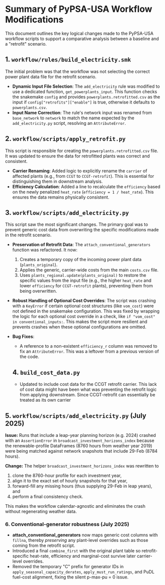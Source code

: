 # Summary of PyPSA-USA Workflow Modifications

This document outlines the key logical changes made to the PyPSA-USA workflow scripts to support a comparative analysis between a baseline and a "retrofit" scenario.

## 1. `workflow/rules/build_electricity.smk`

The initial problem was that the workflow was not selecting the correct power plant data file for the retrofit scenario.

-   **Dynamic Input File Selection**: The `add_electricity` rule was modified to use a dedicated function, `get_powerplants_input`. This function checks the snakemake `config` and provides `powerplants.retrofitted.csv` as the input if `config["retrofits"]["enable"]` is true, otherwise it defaults to `powerplants.csv`.
-   **Input Name Correction**: The rule's network input was renamed from `base_network` to `network` to match the name expected by the `add_electricity.py` script, resolving an `AttributeError`.

## 2. `workflow/scripts/apply_retrofit.py`

This script is responsible for creating the `powerplants.retrofitted.csv` file. It was updated to ensure the data for retrofitted plants was correct and consistent.

-   **Carrier Renaming**: Added logic to explicitly rename the `carrier` of affected plants (e.g., from `CCGT` to `CCGT-retrofit`). This is essential for distinguishing them in downstream analysis.
-   **Efficiency Calculation**: Added a line to recalculate the `efficiency` based on the newly penalized `heat_rate` (`efficiency = 1 / heat_rate`). This ensures the data remains physically consistent.

## 3. `workflow/scripts/add_electricity.py`

This script saw the most significant changes. The primary goal was to prevent generic cost data from overwriting the specific modifications made in the retrofit scenario.

-   **Preservation of Retrofit Data**: The `attach_conventional_generators` function was refactored. It now:
    1.  Creates a temporary copy of the incoming power plant data (`plants_original`).
    2.  Applies the generic, carrier-wide costs from the main `costs.csv` file.
    3.  Uses `plants_regional.update(plants_original)` to restore the specific values from the input file (e.g., the higher `heat_rate` and lower `efficiency` for `CCGT-retrofit` plants), preventing them from being overwritten.

-   **Robust Handling of Optional Cost Overrides**:
    The script was crashing with a `KeyError` if certain optional cost structures (like `vom_cost`) were not defined in the snakemake configuration. This was fixed by wrapping the logic for each optional cost override in a check, like `if "vom_cost" in conventional_inputs:`. This makes the script more resilient and prevents crashes when these optional configurations are omitted.

-   **Bug Fixes**:
    -   A reference to a non-existent `efficiency_r` column was removed to fix an `AttributeError`. This was a leftover from a previous version of the code. 

    ## 4. `build_cost_data.py`
     - Updated to include cost data for the CCGT retrofit carrier. This lack of cost data might have been what was preventing the retrofit logic from applying downstream. Since CCGT-retrofit can essentially be treated as its own carrier 

## 5. `workflow/scripts/add_electricity.py` (July 2025)

**Issue:** Runs that include a leap-year planning horizon (e.g. 2024) crashed
with an `AssertionError` in `broadcast_investment_horizons_index` because the
renewable-profile DataFrames (8760 hours from weather year 2019) were being
matched against network snapshots that include 29-Feb (8784 hours).

**Change:** The helper `broadcast_investment_horizons_index` was rewritten to

1. clone the 8760-hour profile for each investment year,
2. align it to the exact set of hourly snapshots for that year,
3. forward-fill any missing hours (thus supplying 29-Feb in leap years), and
4. perform a final consistency check.

This makes the workflow calendar-agnostic and eliminates the crash without
regenerating weather data. 

### 6. Conventional-generator robustness (July 2025)

* **attach_conventional_generators** now maps generic cost columns with
  `fillna`, thereby *preserving* any plant-level overrides such as those
  coming from the retrofit script.
* Introduced a final `combine_first` with the original plant table so
  retrofit-specific heat-rate, efficiency and marginal-cost survive later
  carrier-level overrides.
* Removed the temporary "C" prefix for generator IDs in
  `apply_seasonal_capacity_derates`, `apply_must_run_ratings`, and PuDL
  fuel-cost alignment, fixing the silent p-max-pu = 0 issue. 
